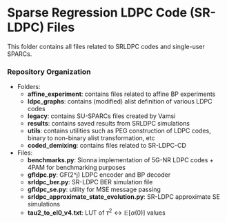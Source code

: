 # Sparse Regression LDPC Code (SR-LDPC) Files

This folder contains all files related to SRLDPC codes and single-user SPARCs. 

### Repository Organization
- Folders:
    - __affine_experiment__: contains files related to affine BP experiments
    - __ldpc_graphs__: contains (modified) alist definition of various LDPC codes
    - __legacy__: contains SU-SPARCs files created by Vamsi
    - __results__: contains saved results from SRLDPC simulations
    - __utils__: contains utilities such as PEG construction of LDPC codes, binary to non-binary alist transformation, etc
    - __coded_demixing__: contains files related to SR-LDPC-CD
- Files:
    - __benchmarks.py__: Sionna implementation of 5G-NR LDPC codes + 4PAM for benchmarking purposes
    - __gfldpc.py__: GF(2^j) LDPC encoder and BP decoder
    - __srldpc_ber.py__: SR-LDPC BER simulation file
    - __gfldpc_se.py__: utility for MSE message passing
    - __srldpc_approximate_state_evolution.py__: SR-LDPC approximate SE simulations
    - __tau2_to_el0_v4.txt__: LUT of $\tau^2 \leftrightarrow \mathbb{E}\left[\alpha(0)\right]$ values